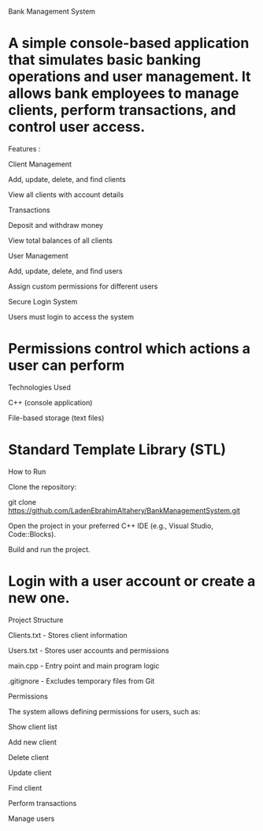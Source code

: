 Bank Management System

A simple console-based application that simulates basic banking operations and user management. It allows bank employees to manage clients, perform transactions, and control user access.
============================
Features :

Client Management

Add, update, delete, and find clients

View all clients with account details

Transactions

Deposit and withdraw money

View total balances of all clients

User Management

Add, update, delete, and find users

Assign custom permissions for different users

Secure Login System

Users must login to access the system

Permissions control which actions a user can perform
===================================
Technologies Used

C++ (console application)

File-based storage (text files)

Standard Template Library (STL)
============================
How to Run

Clone the repository:

git clone https://github.com/LadenEbrahimAltahery/BankManagementSystem.git


Open the project in your preferred C++ IDE (e.g., Visual Studio, Code::Blocks).

Build and run the project.

Login with a user account or create a new one.
=========================
Project Structure

Clients.txt - Stores client information

Users.txt - Stores user accounts and permissions

main.cpp - Entry point and main program logic

.gitignore - Excludes temporary files from Git

Permissions

The system allows defining permissions for users, such as:

Show client list

Add new client

Delete client

Update client

Find client

Perform transactions

Manage users
